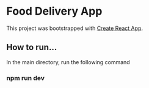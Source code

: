 # Food Delivery App

This project was bootstrapped with [Create React App](https://github.com/facebook/create-react-app).

## How to run...

In the main directory, run the following command

### npm run dev

